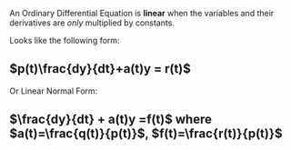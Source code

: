 An Ordinary Differential Equation is **linear** when the variables and their derivatives are *only* multiplied by constants.

Looks like the following form:
## $p(t)\frac{dy}{dt}+a(t)y = r(t)$ ##
Or Linear Normal Form:
## $\frac{dy}{dt} + a(t)y =f(t)$ where $a(t)=\frac{q(t)}{p(t)}$, $f(t)=\frac{r(t)}{p(t)}$
